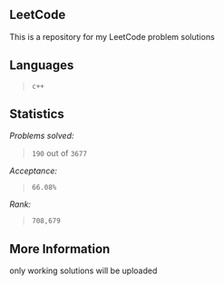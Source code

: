 
LeetCode
--------

This is a repository for my LeetCode problem solutions

Languages
---------

> `c++`


Statistics
----------

*Problems solved:*   

> `190`  out of `3677`

*Acceptance:*

> `66.08%`

*Rank:*

> `708,679`

More Information
-----------------

only working solutions will be uploaded
